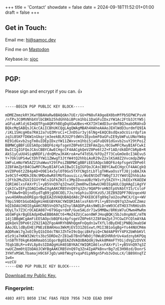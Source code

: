+++
title = 'Contact'
showdate = false
date = 2024-09-18T11:52:01+01:00
draft = false
+++
## Get in Touch:

 Email me: [hi@samoc.dev](mailto:hi@samoc.dev)

 Find me on [Mastodon](https://fosstodon.org/@ChanOfRed)

 Keybase.io: [sjoc](https://keybase.io/sjoc)


 

---

## PGP:

Please sign and encrypt if you can. :thumbsup:


```pgp

-----BEGIN PGP PUBLIC KEY BLOCK-----

mDMEZmmzkRYJKwYBBAHaRw8BAQdAn7UEr/GU+PN8vFA9ge8X0bnMfPb5EPWCPsvH
/nfPvJC0MVNhbXVlbCBKb25hdGhhbiBPcm1hbi1DaGFuIDxzYW1Ac2Ftb3JtYW5j
aGFuLmRldj6ImQQTFgoAQRYhBEgDqXGwUBes+KX7IHlWdD3urdmfBQJmabORAhsD
BQkcMgSABQsJCAcCAiICBhUKCQgLAgQWAgMBAh4HAheAAAoJEHlWdD3urdmfQ9IA
/iKL1SHcgHOa7RA12a7sQ3MroCi+CJnDSur3yj6lNg+EAQCBsdQxaOcUisrdpfim
zq3i8SKFfD6W1nGkqrjm3eekBLRJU2FtdWVsIEpvbmF0aGFuIE9ybWFuLUNoYW4g
KE91dGxvb2sgTm8uIDEpIDxzYW11ZWxvcm1hbi5jaGFuQG91dGxvb2suY29tPoiZ
BBMWCgBBFiEESAOpcbBQF6z4pfsgeVZ0Pe6t2Z8FAmZps/0CGwMFCRwyBIAFCwkI
BwICIgIGFQoJCAsCBBYCAwECHgcCF4AACgkQeVZ0Pe6t2Z+F1AD/dk8DFCbRpB+R
AkS1yCuUU4SiqNRDFi/dnQMzwJK4KroA+wf4TdS6/kFOyZf73CuGmOe8cI3AEvu5
Y+7OklUPS4wCtDhTYW11ZWwgT3JtYW4tQ2hhbiAoR29vZ2xlKSA8Z2VvcmdpZW9y
bWFuLmNoYW5AZ21haWwuY29tPoiZBBMWCgBBFiEESAOpcbBQF6z4pfsgeVZ0Pe6t
2Z8FAmZptB4CGwMFCRwyBIAFCwkIBwICIgIGFQoJCAsCBBYCAwECHgcCF4AACgkQ
eVZ0Pe6t2Z84pAD+O9E14x5ylOT0Gx5TXYCNgStLbTlgTHKwaOssYTJ8jjoBAJXA
3e9CSf+KMDkJENc9MDo0wR8tMUfbauuiLcz/WoENtDdTYW0gT3JtYW4tQ2hhbiAo
c2Ftb2MuZGV2IGVtYWlsIGFkZHJlc3MpIDxoaUBzYW1vYy5kZXY+iJkEExYKAEEW
IQRIA6lxsFAXrPil+yB5VnQ97q3ZnwUCZmm0hwIbAwUJHDIEgAULCQgHAgIiAgYV
CgkICwIEFgIDAQIeBwIXgAAKCRB5VnQ97q3Zn/9QAP9roHN3tpUVAbtYI5/CsloF
iTPdAw9+QOjnd5ydTqB9jgD8COEL7Jv/eGphiu3DtKzU5/JEZB9ZQPF70UzqexHU
ywu4OARmabOREgorBgEEAZdVAQUBAQdA8cZP4XEOC8Tq09q7aU2ouPWCX/Cg++WV
f9pi59DtbGoDAQgHiH4EGBYKACYWIQRIA6lxsFAXrPil+yB5VnQ97q3ZnwUCZmmz
kQIbDAUJHDIEgAAKCRB5VnQ97q3ZnylBAQDPyAks9WELDreW93CdTHO37hRHUs8h
OOyLTx7Z3CrOCAEA087+6T9GqvrdeP/Gue5ALdr71wSMMBw/8RKsW7uCMwm4MwRm
abSWFgkrBgEEAdpHDwEBB0A8Ct6+MmZ4ZUjCaon0WFJHoqBQKj5bJs0npNdC/mTN
14j1BBgWCgAmFiEESAOpcbBQF6z4pfsgeVZ0Pe6t2Z8FAmZptJYCGwIFCQlmAYAA
gQkQeVZ0Pe6t2Z92IAQZFgoAHRYhBNhQgmFnQqdn1wTXfLldByEHEjPNBQJmabSW
AAoJELldByEHEjPNEzEBAKHoo3WkMjEV331Z6Sxwt/M1I3B1oGgBg+Ys44NUCM4m
AQDRoWi7gJoEC9yQ1bIOdcTNVJZhTeI9cQqciBkFpiQ+CNd4AP9YY4PX2bWhbKVl
eSz9ja7mKW32Wzts3bz5DRDeZrZ81wD7BnOfWbOjf0WuBShRRdrUv4adznybKPQq
lnSBfhT0kgK4OARmabS1EgorBgEEAZdVAQUBAQdAj9wkk8M4mFTYOijdVgZzDVVX
7Eqb1BLR+v4VL8p8sSIDAQgHiH4EGBYKACYWIQRIA6lxsFAXrPil+yB5VnQ97q3Z
nwUCZmm0tQIbDAUJCWYBgAAKCRB5VnQ97q3Zn4IpAPkBnvrBg7zE3H90zd/DonrS
3YHfxMSWLTbamajH9C6FJgD/aH8fWogYxqaPdipN9gn5Pxb3vDoLcX/lB89XnqTZ
1w4=
=uzCU
-----END PGP PUBLIC KEY BLOCK-----
```

[Download my Public Key.](https://stanphotos.samoc.dev/pgp7956743DEEADD99F.pub)

### Fingerprint:

`4803 A971 B050 17AC F8A5 FB20 7956 743D EEAD D99F`